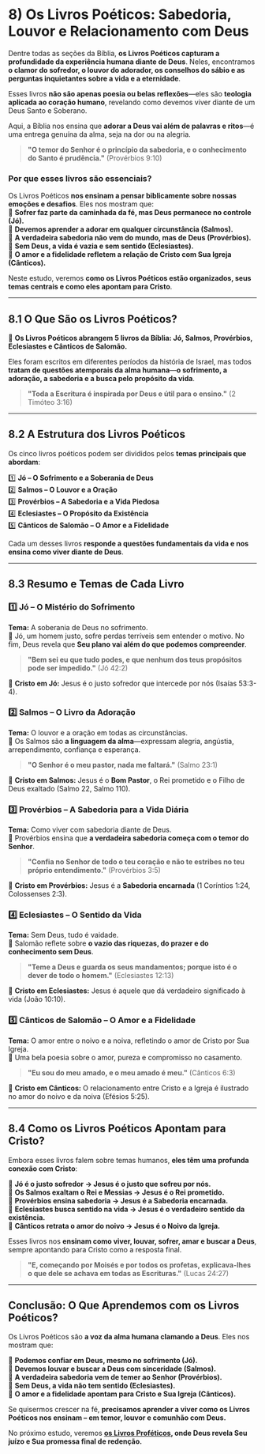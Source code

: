 # **8) Os Livros Poéticos: Sabedoria, Louvor e Relacionamento com Deus**  

Dentre todas as seções da Bíblia, **os Livros Poéticos capturam a profundidade da experiência humana diante de Deus**. Neles, encontramos **o clamor do sofredor, o louvor do adorador, os conselhos do sábio e as perguntas inquietantes sobre a vida e a eternidade**.  

Esses livros **não são apenas poesia ou belas reflexões**—eles são **teologia aplicada ao coração humano**, revelando como devemos viver diante de um Deus Santo e Soberano.  

Aqui, a Bíblia nos ensina que **adorar a Deus vai além de palavras e ritos**—é uma entrega genuína da alma, seja na dor ou na alegria.  

> **"O temor do Senhor é o princípio da sabedoria, e o conhecimento do Santo é prudência."** (Provérbios 9:10)  

### **Por que esses livros são essenciais?**  

Os Livros Poéticos **nos ensinam a pensar biblicamente sobre nossas emoções e desafios**. Eles nos mostram que:  
📖 **Sofrer faz parte da caminhada da fé, mas Deus permanece no controle (Jó).**  
📖 **Devemos aprender a adorar em qualquer circunstância (Salmos).**  
📖 **A verdadeira sabedoria não vem do mundo, mas de Deus (Provérbios).**  
📖 **Sem Deus, a vida é vazia e sem sentido (Eclesiastes).**  
📖 **O amor e a fidelidade refletem a relação de Cristo com Sua Igreja (Cânticos).**  

Neste estudo, veremos **como os Livros Poéticos estão organizados, seus temas centrais e como eles apontam para Cristo**.  

---

## **8.1 O Que São os Livros Poéticos?**  

📜 **Os Livros Poéticos abrangem 5 livros da Bíblia: Jó, Salmos, Provérbios, Eclesiastes e Cânticos de Salomão.**  

Eles foram escritos em diferentes períodos da história de Israel, mas todos **tratam de questões atemporais da alma humana**—**o sofrimento, a adoração, a sabedoria e a busca pelo propósito da vida**.  

> **"Toda a Escritura é inspirada por Deus e útil para o ensino."** (2 Timóteo 3:16)  

---

## **8.2 A Estrutura dos Livros Poéticos**  

Os cinco livros poéticos podem ser divididos pelos **temas principais que abordam**:  

1️⃣ **Jó – O Sofrimento e a Soberania de Deus**  
2️⃣ **Salmos – O Louvor e a Oração**  
3️⃣ **Provérbios – A Sabedoria e a Vida Piedosa**  
4️⃣ **Eclesiastes – O Propósito da Existência**  
5️⃣ **Cânticos de Salomão – O Amor e a Fidelidade**  

Cada um desses livros **responde a questões fundamentais da vida e nos ensina como viver diante de Deus**.  

---

## **8.3 Resumo e Temas de Cada Livro**  

### **1️⃣ Jó – O Mistério do Sofrimento**  
**Tema:** A soberania de Deus no sofrimento.  
📖 Jó, um homem justo, sofre perdas terríveis sem entender o motivo. No fim, Deus revela que **Seu plano vai além do que podemos compreender**.  

> **"Bem sei eu que tudo podes, e que nenhum dos teus propósitos pode ser impedido."** (Jó 42:2)  

🔹 **Cristo em Jó:** Jesus é o justo sofredor que intercede por nós (Isaías 53:3-4).  

### **2️⃣ Salmos – O Livro da Adoração**  
**Tema:** O louvor e a oração em todas as circunstâncias.  
📖 Os Salmos são **a linguagem da alma**—expressam alegria, angústia, arrependimento, confiança e esperança.  

> **"O Senhor é o meu pastor, nada me faltará."** (Salmo 23:1)  

🔹 **Cristo em Salmos:** Jesus é o **Bom Pastor**, o Rei prometido e o Filho de Deus exaltado (Salmo 22, Salmo 110).  

### **3️⃣ Provérbios – A Sabedoria para a Vida Diária**  
**Tema:** Como viver com sabedoria diante de Deus.  
📖 Provérbios ensina que **a verdadeira sabedoria começa com o temor do Senhor**.  

> **"Confia no Senhor de todo o teu coração e não te estribes no teu próprio entendimento."** (Provérbios 3:5)  

🔹 **Cristo em Provérbios:** Jesus é a **Sabedoria encarnada** (1 Coríntios 1:24, Colossenses 2:3).  

### **4️⃣ Eclesiastes – O Sentido da Vida**  
**Tema:** Sem Deus, tudo é vaidade.  
📖 Salomão reflete sobre **o vazio das riquezas, do prazer e do conhecimento sem Deus**.  

> **"Teme a Deus e guarda os seus mandamentos; porque isto é o dever de todo o homem."** (Eclesiastes 12:13)  

🔹 **Cristo em Eclesiastes:** Jesus é aquele que dá verdadeiro significado à vida (João 10:10).  

### **5️⃣ Cânticos de Salomão – O Amor e a Fidelidade**  
**Tema:** O amor entre o noivo e a noiva, refletindo o amor de Cristo por Sua Igreja.  
📖 Uma bela poesia sobre o amor, pureza e compromisso no casamento.  

> **"Eu sou do meu amado, e o meu amado é meu."** (Cânticos 6:3)  

🔹 **Cristo em Cânticos:** O relacionamento entre Cristo e a Igreja é ilustrado no amor do noivo e da noiva (Efésios 5:25).  

---

## **8.4 Como os Livros Poéticos Apontam para Cristo?**  

Embora esses livros falem sobre temas humanos, **eles têm uma profunda conexão com Cristo**:  

🔹 **Jó é o justo sofredor → Jesus é o justo que sofreu por nós.**  
🔹 **Os Salmos exaltam o Rei e Messias → Jesus é o Rei prometido.**  
🔹 **Provérbios ensina sabedoria → Jesus é a Sabedoria encarnada.**  
🔹 **Eclesiastes busca sentido na vida → Jesus é o verdadeiro sentido da existência.**  
🔹 **Cânticos retrata o amor do noivo → Jesus é o Noivo da Igreja.**  

Esses livros nos **ensinam como viver, louvar, sofrer, amar e buscar a Deus**, sempre apontando para Cristo como a resposta final.  

> **"E, começando por Moisés e por todos os profetas, explicava-lhes o que dele se achava em todas as Escrituras."** (Lucas 24:27)  

---

## **Conclusão: O Que Aprendemos com os Livros Poéticos?**  

Os Livros Poéticos são **a voz da alma humana clamando a Deus**. Eles nos mostram que:  

📖 **Podemos confiar em Deus, mesmo no sofrimento (Jó).**  
📖 **Devemos louvar e buscar a Deus com sinceridade (Salmos).**  
📖 **A verdadeira sabedoria vem de temer ao Senhor (Provérbios).**  
📖 **Sem Deus, a vida não tem sentido (Eclesiastes).**  
📖 **O amor e a fidelidade apontam para Cristo e Sua Igreja (Cânticos).**  

Se quisermos crescer na fé, **precisamos aprender a viver como os Livros Poéticos nos ensinam – em temor, louvor e comunhão com Deus.**  

No próximo estudo, veremos **[os Livros Proféticos](profeticos.md), onde Deus revela Seu juízo e Sua promessa final de redenção.**  
